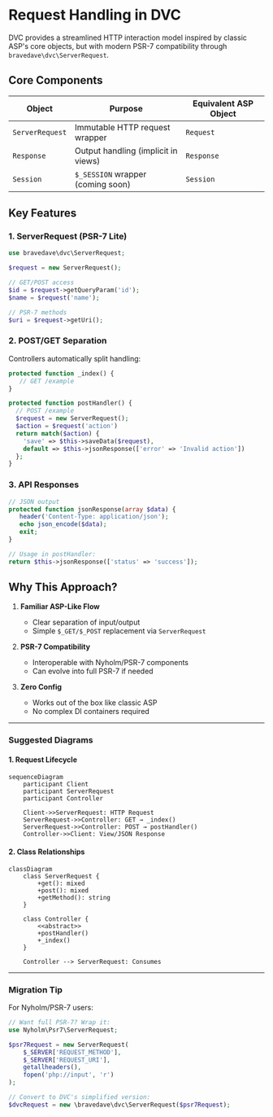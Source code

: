 # Request Handling in DVC

DVC provides a streamlined HTTP interaction model inspired by classic ASP's core objects, but with modern PSR-7 compatibility through `bravedave\dvc\ServerRequest`.

## Core Components

| Object          | Purpose                              | Equivalent ASP Object |
|-----------------|--------------------------------------|-----------------------|
| `ServerRequest` | Immutable HTTP request wrapper       | `Request`             |
| `Response`      | Output handling (implicit in views)  | `Response`            |
| `Session`       | `$_SESSION` wrapper (coming soon)    | `Session`             |

## Key Features

### 1. ServerRequest (PSR-7 Lite)

```php
use bravedave\dvc\ServerRequest;

$request = new ServerRequest();

// GET/POST access
$id = $request->getQueryParam('id'); 
$name = $request('name');

// PSR-7 methods
$uri = $request->getUri();
```

### 2. POST/GET Separation

Controllers automatically split handling:

```php
protected function _index() {
   // GET /example
}

protected function postHandler() {
  // POST /example
  $request = new ServerRequest();
  $action = $request('action')
  return match($action) {
    'save' => $this->saveData($request),
    default => $this->jsonResponse(['error' => 'Invalid action'])
  };
}
```

### 3. API Responses

```php
// JSON output
protected function jsonResponse(array $data) {
   header('Content-Type: application/json');
   echo json_encode($data);
   exit;
}

// Usage in postHandler:
return $this->jsonResponse(['status' => 'success']);
```

## Why This Approach?

1. **Familiar ASP-Like Flow**  
   - Clear separation of input/output
   - Simple `$_GET/$_POST` replacement via `ServerRequest`

2. **PSR-7 Compatibility**  
   - Interoperable with Nyholm/PSR-7 components
   - Can evolve into full PSR-7 if needed

3. **Zero Config**  
   - Works out of the box like classic ASP
   - No complex DI containers required

---

### Suggested Diagrams

#### 1. Request Lifecycle

```mermaid
sequenceDiagram
    participant Client
    participant ServerRequest
    participant Controller
    
    Client->>ServerRequest: HTTP Request
    ServerRequest->>Controller: GET → _index()
    ServerRequest->>Controller: POST → postHandler()
    Controller->>Client: View/JSON Response
```

#### 2. Class Relationships

```mermaid
classDiagram
    class ServerRequest {
        +get(): mixed
        +post(): mixed
        +getMethod(): string
    }
    
    class Controller {
        <<abstract>>
        +postHandler()
        +_index()
    }
    
    Controller --> ServerRequest: Consumes
```

---

### Migration Tip

For Nyholm/PSR-7 users:

```php
// Want full PSR-7? Wrap it:
use Nyholm\Psr7\ServerRequest;

$psr7Request = new ServerRequest(
    $_SERVER['REQUEST_METHOD'],
    $_SERVER['REQUEST_URI'],
    getallheaders(),
    fopen('php://input', 'r')
);

// Convert to DVC's simplified version:
$dvcRequest = new \bravedave\dvc\ServerRequest($psr7Request);
```
